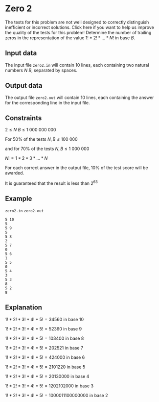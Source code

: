 # Zero 2

The tests for this problem are not well designed to correctly distinguish inefficient or incorrect solutions. Click here if you want to help us improve the quality of the tests for this problem! Determine the number of trailing zeros in the representation of the value $1! * 2! * \dots * N!$ in base $B$.

## Input data

The input file `zero2.in` will contain 10 lines, each containing two natural numbers $N$ $B$, separated by spaces.

## Output data

The output file `zero2.out` will contain 10 lines, each containing the answer for the corresponding line in the input file.

## Constraints

$2 \leq N$
$B \leq 1\ 000\ 000\ 000$

For 50% of the tests
$N, B \leq 100\ 000$

and for 70% of the tests
$N, B \leq 1\ 000\ 000$

$N! = 1 * 2 * 3 * \dots * N$

For each correct answer in the output file, 10% of the test score will be awarded.

It is guaranteed that the result is less than $2^{ 63 }$

## Example

`zero2.in`
`zero2.out`
```
5 10
5
5 9
5
5 8
2
5 7
0
5 6
1
5 5
0
5 4
3
5 3
8
5 2
8
```

## Explanation

$1! * 2! * 3! * 4! * 5! = 34560$ in base $10$

$1! * 2! * 3! * 4! * 5! = 52360$ in base $9$

$1! * 2! * 3! * 4! * 5! = 103400$ in base $8$

$1! * 2! * 3! * 4! * 5! = 202521$ in base $7$

$1! * 2! * 3! * 4! * 5! = 424000$ in base $6$

$1! * 2! * 3! * 4! * 5! = 2101220$ in base $5$

$1! * 2! * 3! * 4! * 5! = 20130000$ in base $4$

$1! * 2! * 3! * 4! * 5! = 1202102000$ in base $3$

$1! * 2! * 3! * 4! * 5! = 1000011100000000$ in base $2$